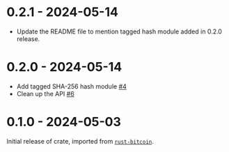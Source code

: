 # 0.2.1 - 2024-05-14

* Update the README file to mention tagged hash module added in 0.2.0 release.

# 0.2.0 - 2024-05-14

* Add tagged SHA-256 hash module [#4](https://github.com/tcharding/rust-chf/pull/4)
* Clean up the API [#6](https://github.com/tcharding/rust-chf/pull/6)

# 0.1.0 - 2024-05-03

Initial release of crate, imported from [`rust-bitcoin`](https://github.com/rust-bitcoin/rust-bitcoin/).
